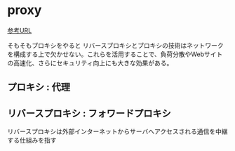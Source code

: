 # proxy

[参考URL](https://eset-info.canon-its.jp/malware_info/special/detail/201021.html)

そもそもプロキシをやると
リバースプロキシとプロキシの技術はネットワークを構成する上で欠かせない。これらを活用することで、負荷分散やWebサイトの高速化、さらにセキュリティ向上にも大きな効果がある。

## プロキシ : 代理


## リバースプロキシ : フォワードプロキシ

リバースプロキシは外部インターネットからサーバへアクセスされる通信を中継する仕組みを指す